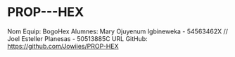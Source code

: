 # PROP---HEX
Nom Equip: BogoHex
Alumnes: Mary Ojuyenum Igbineweka - 54563462X // 
Joel Esteller Planesas - 50513885C 
URL GitHub: https://github.com/Jowiies/PROP-HEX 
